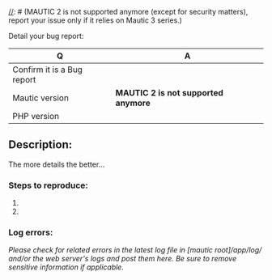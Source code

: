 [//]: # (READ THIS BEFORE PUBLISHING YOUR ISSUE)

[//]: # (Please post questions, support requests and feature requests/ideas at https://forum.mautic.org.)
[//]: # (Strictly follow the instructions hereunder, otherwise your issue will be closed for lack of information.)
[//]: # (DO NOT report security vulnerabilities here. Send them to security@mautic.com.)
[//]: # (MAUTIC 2 is not supported anymore (except for security matters), report your issue only if it relies on Mautic 3 series.)

Detail your bug report:

| Q  | A
| ---| ---
| Confirm it is a Bug report |
| Mautic version | **MAUTIC 2 is not supported anymore**
| PHP version | 

[//]: # (Feature request? ---> Go to forum please ---> https://forum.mautic.org/c/ideas)
[//]: # (Enhancement? ---> Go to forum please ---> https://forum.mautic.org/c/ideas)
[//]: # (Need support, have questions? ---> Go to forum please ---> https://forum.mautic.org/c/support)

## Description:
The more details the better...


### Steps to reproduce:
1. 
2. 
 
### Log errors: 

_Please check for related errors in the latest log file in [mautic root]/app/log/ and/or the web server's logs and post them here. Be sure to remove sensitive information if applicable._ 
